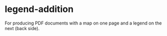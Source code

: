 # legend-addition
 For producing PDF documents with a map on one page and a legend on the next (back side).
